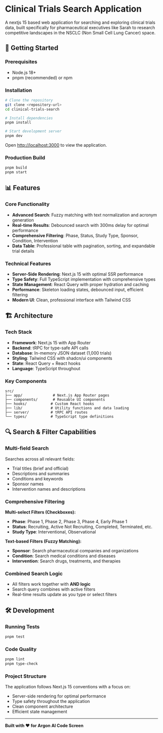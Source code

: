 # Clinical Trials Search Application

A nextjs 15 based web application for searching and exploring clinical trials data, built specifically for pharmaceutical executives like Sarah to research competitive landscapes in the NSCLC (Non Small Cell Lung Cancer) space.

## 🚀 Getting Started

### Prerequisites

- Node.js 18+
- pnpm (recommended) or npm

### Installation

```bash
# Clone the repository
git clone <repository-url>
cd clinical-trials-search

# Install dependencies
pnpm install

# Start development server
pnpm dev
```

Open [http://localhost:3000](http://localhost:3000) to view the application.

### Production Build

```bash
pnpm build
pnpm start
```

## 📊 Features

### Core Functionality

- **Advanced Search**: Fuzzy matching with text normalization and acronym generation
- **Real-time Results**: Debounced search with 300ms delay for optimal performance
- **Comprehensive Filtering**: Phase, Status, Study Type, Sponsor, Condition, Intervention
- **Data Table**: Professional table with pagination, sorting, and expandable trial details

### Technical Features

- **Server-Side Rendering**: Next.js 15 with optimal SSR performance
- **Type Safety**: Full TypeScript implementation with comprehensive types
- **State Management**: React Query with proper hydration and caching
- **Performance**: Skeleton loading states, debounced input, efficient filtering
- **Modern UI**: Clean, professional interface with Tailwind CSS

## 🏗️ Architecture

### Tech Stack

- **Framework**: Next.js 15 with App Router
- **Backend**: tRPC for type-safe API calls
- **Database**: In-memory JSON dataset (1,000 trials)
- **Styling**: Tailwind CSS with shadcn/ui components
- **State**: React Query + React hooks
- **Language**: TypeScript throughout

### Key Components

```
src/
├── app/              # Next.js App Router pages
├── components/       # Reusable UI components
├── hooks/           # Custom React hooks
├── lib/             # Utility functions and data loading
├── server/          # tRPC API routes
└── types/           # TypeScript type definitions
```

## 🔍 Search & Filter Capabilities

### Multi-field Search

Searches across all relevant fields:

- Trial titles (brief and official)
- Descriptions and summaries
- Conditions and keywords
- Sponsor names
- Intervention names and descriptions

### Comprehensive Filtering

**Multi-select Filters (Checkboxes):**

- **Phase**: Phase 1, Phase 2, Phase 3, Phase 4, Early Phase 1
- **Status**: Recruiting, Active Not Recruiting, Completed, Terminated, etc.
- **Study Type**: Interventional, Observational

**Text-based Filters (Fuzzy Matching):**

- **Sponsor**: Search pharmaceutical companies and organizations
- **Condition**: Search medical conditions and diseases
- **Intervention**: Search drugs, treatments, and therapies

### Combined Search Logic

- All filters work together with **AND logic**
- Search query combines with active filters
- Real-time results update as you type or select filters

## 🛠️ Development

### Running Tests

```bash
pnpm test
```

### Code Quality

```bash
pnpm lint
pnpm type-check
```

### Project Structure

The application follows Next.js 15 conventions with a focus on:

- Server-side rendering for optimal performance
- Type safety throughout the application
- Clean component architecture
- Efficient state management

---

**Built with ❤️ for Argon AI Code Screen**
